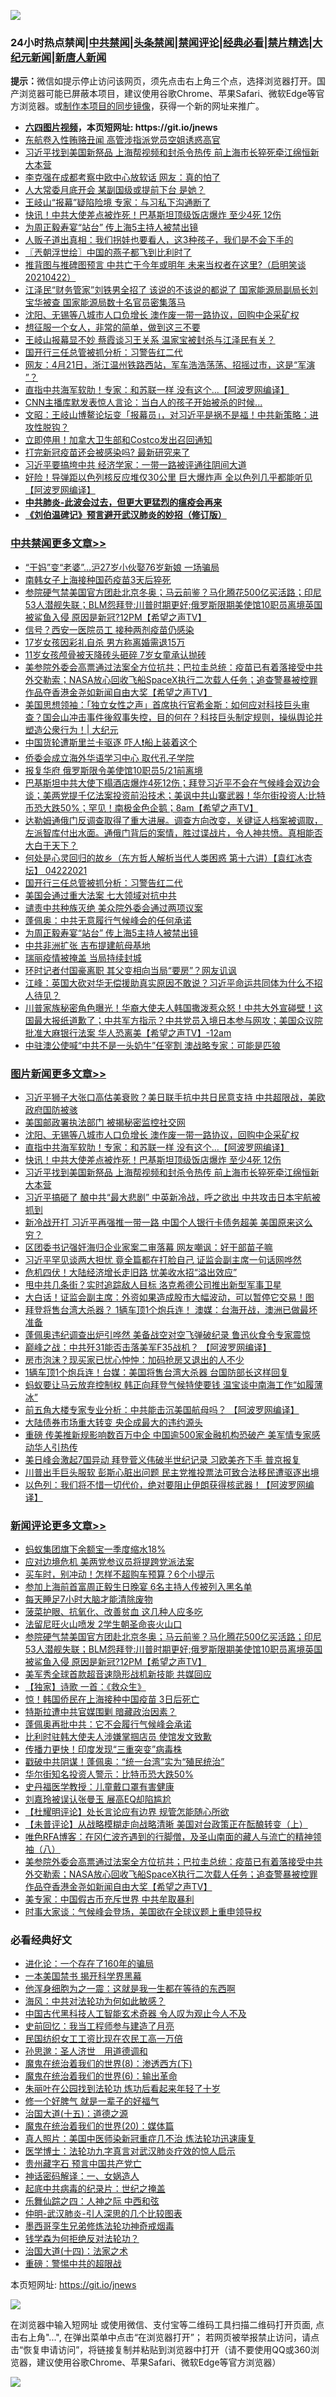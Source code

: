 ![](https://raw.githubusercontent.com/fqnews/bnews/master/64photo/fqnews-qr.jpg)

<div id="tt">
<h3>24小时热点禁闻|<a href="#%E4%B8%AD%E5%85%B1%E7%A6%81%E9%97%BB%E6%9B%B4%E5%A4%9A%E6%96%87%E7%AB%A0">中共禁闻</a>|<a href="#%E5%9B%BE%E7%89%87%E6%96%B0%E9%97%BB%E6%9B%B4%E5%A4%9A%E6%96%87%E7%AB%A0">头条禁闻</a>|<a href="#%E6%96%B0%E9%97%BB%E8%AF%84%E8%AE%BA%E6%9B%B4%E5%A4%9A%E6%96%87%E7%AB%A0">禁闻评论|<a href="#%E5%BF%85%E7%9C%8B%E7%BB%8F%E5%85%B8%E5%A5%BD%E6%96%87">经典必看|<a href="/video.md#%E7%A6%81%E7%89%87%E7%B2%BE%E9%80%89">禁片精选</a>|<a href="https://github.com/fqnews/djy/blob/master/gb/nf1351518.md#1">大纪元新闻</a>|<a href="https://github.com/fqnews/ntdtv/blob/master/gb/prog204.md#1">新唐人新闻</a></h3>
<div><b>提示：</b>微信如提示停止访问该网页，须先点击右上角三个点，选择浏览器打开。国产浏览器可能已屏蔽本项目，建议使用谷歌Chrome、苹果Safari、微软Edge等官方浏览器。或<a href="https://github.com/fqnews/bnews/blob/master/%E5%88%B6%E4%BD%9Cgit%E7%A6%81%E9%97%BB%E9%95%9C%E5%83%8F.md">制作本项目的同步镜像</a>，获得一个新的网址来推广。</div>
<ul>
<li><b><a href="http://d1.bdrive.tk/64.mp4" target="_blank">六四图片视频</a>，本页短网址: https://git.io/jnews</b></li>
<li><a href="/headline/20210422/1531570.md">东航卷入性贿赂丑闻 高管涉指派党员空姐诱惑高官</a></li>
<li><a href="/topimagenews/20210422/1531149.md">习近平找到美国新祭品 上海帮视频和封杀令热传 前上海市长猝死牵江绵恒新大本营</a></li>
<li><a href="/finance/20210422/1531085.md">李克强在成都考察中欧中心放软话 网友：真的怕了</a></li>
<li><a href="/cnnews/20210422/1531289.md">人大常委月底开会 某副国级或提前下台 是她？</a></li>
<li><a href="/cbnews/20210422/1531317.md">王岐山“报幕”疑陷险境 专家：与习私下沟通断了</a></li>
<li><a href="/topimagenews/20210422/1531203.md">快讯！中共大使差点被炸死！巴基斯坦顶级饭店爆炸 至少4死 12伤</a></li>
<li><a href="/cbnews/20210422/1531404.md">为周正毅寿宴“站台” 传上海5主持人被禁出镜</a></li>
<li><a href="/lifebaike/20210422/1531152.md">人贩子道出真相：我们拐娃也要看人，这3种孩子，我们是不会下手的</a></li>
<li><a href="/ssgc/20210422/1531081.md">〖兲朝浮世绘〗中国的燕子都飞到比利时了</a></li>
<li><a href="/bannedvideo/20210422/1531500.md">推背图与推碑图预言 中共亡于今年或明年 未来当权者在这里?（启明笑谈20210422）</a></li>
<li><a href="/comments/20210422/1531222.md">江泽民“财务管家”刘铁男全招了 该说的不该说的都说了 国家能源局副局长刘宝华被查 国家能源局数十名官员密集落马</a></li>
<li><a href="/topimagenews/20210422/1531590.md">沈阳、无锡等八城市人口负增长 澳作废一带一路协议，回购中企采矿权</a></li>
<li><a href="/funmedia/20210422/1531128.md">想征服一个女人，非常的简单，做到这三不要</a></li>
<li><a href="/comments/20210422/1531383.md">王岐山报幕显不妙 蔡霞谈习王关系 温家宝被封杀与江泽民有关？</a></li>
<li><a href="/cbnews/20210422/1531536.md">国开行三任总管被抓分析：习警告红二代</a></li>
<li><a href="/bannedvideo/20210422/1531528.md">网友：4月21日，浙江温州铁路西站，军车浩浩荡荡、招摇过市，这是“军演 ”？</a></li>
<li><a href="/topimagenews/20210422/1531480.md">直指中共海军软肋！专家：和苏联一样 没有这个...【阿波罗网编译】</a></li>
<li><a href="/cnnews/20210422/1531047.md">CNN主播库默发表惊人言论：当白人的孩子开始被杀的时候...</a></li>
<li><a href="/cbnews/20210422/1531147.md">文昭：王岐山博鳌论坛变「报幕员」，对习近平是祸不是福！中共新策略：进攻性脱钩？</a></li>
<li><a href="/cnnews/20210422/1531646.md">立即停用！加拿大卫生部和Costco发出召回通知</a></li>
<li><a href="/cnnews/20210422/1531246.md">打完新冠疫苗还会被感染吗? 最新研究来了</a></li>
<li><a href="/cbnews/20210422/1531315.md">习近平要搞垮中共 经济学家：一带一路被评通往阴间大道</a></li>
<li><a href="/cnnews/20210422/1531406.md">好险！导弹距以色列核反应堆仅30公里 巨大爆炸声 全以色列几乎都能听见【阿波罗网编译】</a></li>
<li><b><a href="/comments/20200211/1275071.md" target="_blank">中共肺炎-此波会过去，但更大更猛烈的瘟疫会再来</a></b></li>
<li><b><a href="/comments/20200207/1272816.md" target="_blank">《刘伯温碑记》预言避开武汉肺炎的妙招（修订版）</a></b></li>
</ul>
</div>

<div class="catlist">
<h3><a href="/cbnews/" target="_blank">中共禁闻</a><span><a href="/cbnews/" target="_blank" rel="nofollow">更多文章>></a></span></h3>
<ul>
<li><a href="/cbnews/20210423/1531811.md" target="_blank">“干妈”变“老婆”…沪27岁小伙娶76岁新娘 一场骗局</a></li>
<li><a href="/cbnews/20210423/1531803.md" target="_blank">南韩女子上海接种国药疫苗3天后猝死</a></li>
<li><a href="/comments/20210423/1531760.md" target="_blank">参院硬气禁美国官方团赴北京冬奥；马云前鉴？马化腾花500亿买活路；印尼53人潜舰失联；BLM怨拜登:川普时期更好;俄罗斯限期美使馆10职员离境英国被鲨鱼入侵 原因是新冠?12PM【希望之声TV】</a></li>
<li><a href="/cbnews/20210422/1531722.md" target="_blank">信号？西安一医院员工 接种两剂疫苗仍感染</a></li>
<li><a href="/cbnews/20210422/1531721.md" target="_blank">17岁女孩因彩礼自杀 男方称离婚需退15万</a></li>
<li><a href="/cbnews/20210422/1531720.md" target="_blank">11岁女孩颅骨被天降砖头砸碎 7岁女童承认抛砖</a></li>
<li><a href="/comments/20210422/1531691.md" target="_blank">美参院外委会高票通过法案全方位抗共；巴拉圭总统：疫苗已有着落接受中共外交勒索；NASA放心回收飞船SpaceX执行二次载人任务；追查警暴被控罪作品夺香港金尧如新闻自由大奖【希望之声TV】</a></li>
<li><a href="/cbnews/20210422/1531644.md" target="_blank">美国思想领袖：「独立女性之声」首席执行官希金斯：如何应对科技巨头审查？国会山冲击事件後叙事失控，目的何在？科技巨头制定规则，操纵舆论并塑造公衆行为！| 大纪元</a></li>
<li><a href="/cbnews/20210422/1531633.md" target="_blank">中国货轮遭斯里兰卡驱逐 吓人❗船上装着这个</a></li>
<li><a href="/cbnews/20210422/1531605.md" target="_blank">侨委会成立海外华语学习中心 取代孔子学院</a></li>
<li><a href="/cbnews/20210422/1531604.md" target="_blank">报复华府 俄罗斯限令美使馆10职员5/21前离境</a></li>
<li><a href="/comments/20210422/1531597.md" target="_blank">巴基斯坦中共大使下榻酒店爆炸4死12伤；拜登习近平不会在气候峰会双边会谈；美两党提千亿法案投资前沿技术；美讽中共山寨武器！华尔街投资人:比特币恐大跌50%；罕见！南极金色企鹅；8am【希望之声TV】</a></li>
<li><a href="/comments/20210422/1531592.md" target="_blank">达勒姆通俄门反调查取得了重大进展。调查方向改变，关键证人档案被调取，左派智库付出水面。通俄门背后的案情，胜过谍战片，令人神共愤。真相能否大白于天下？</a></li>
<li><a href="/comments/20210422/1531538.md" target="_blank">何处是心灵回归的故乡（东方哲人解析当代人类困惑  第十六讲）【袁红冰杏坛】 04222021</a></li>
<li><a href="/cbnews/20210422/1531536.md" target="_blank">国开行三任总管被抓分析：习警告红二代</a></li>
<li><a href="/cbnews/20210422/1531504.md" target="_blank">美国会通过重大法案 七大领域对抗中共</a></li>
<li><a href="/cbnews/20210422/1531482.md" target="_blank">谴责中共种族灭绝 美众院外委会通过两项议案</a></li>
<li><a href="/cbnews/20210422/1531465.md" target="_blank">蓬佩奥：中共无意履行气候峰会的任何承诺</a></li>
<li><a href="/cbnews/20210422/1531404.md" target="_blank">为周正毅寿宴“站台” 传上海5主持人被禁出镜</a></li>
<li><a href="/cbnews/20210422/1531392.md" target="_blank">中共非洲扩张 吉布提建航母基地</a></li>
<li><a href="/cbnews/20210422/1531382.md" target="_blank">瑞丽疫情被掩盖 当局持续封城</a></li>
<li><a href="/cbnews/20210422/1531381.md" target="_blank">环时记者付国豪离职 其父变相向当局“要房”？网友讥讽</a></li>
<li><a href="/cbnews/20210422/1531380.md" target="_blank">江峰：英国大砍对华无偿援助真实原因不敢说？习近平命运共同体为什么不招人待见？</a></li>
<li><a href="/comments/20210422/1531376.md" target="_blank">川普家族秘密角色曝光！华裔大使夫人韩国撒泼惹众怒！中共大外宣碰壁！这国最大报纸道歉了；中共军方指示？中共党员入境日本参与网攻；美国众议院批准大麻银行法案 华人恐离美【希望之声TV】-12am</a></li>
<li><a href="/cbnews/20210422/1531374.md" target="_blank">中驻澳公使喊“中共不是一头奶牛”任宰割 澳战略专家：可能是匹狼</a></li>

</ul>
</div>
<div class="catlist">
<h3><a href="/topimagenews/" target="_blank">图片新闻</a><span><a href="/topimagenews/" target="_blank" rel="nofollow">更多文章>></a></span></h3>
<ul>
<li><a href="/topimagenews/20210423/1531789.md" target="_blank">习近平狮子大张口高估美衰败？美日联手抗中共日民意支持 中共超限战，美欧政府国防被骇</a></li>
<li><a href="/topimagenews/20210423/1531772.md" target="_blank">美国邮政署执法部门 被揭秘密监控社交网</a></li>
<li><a href="/topimagenews/20210422/1531590.md" target="_blank">沈阳、无锡等八城市人口负增长 澳作废一带一路协议，回购中企采矿权</a></li>
<li><a href="/topimagenews/20210422/1531480.md" target="_blank">直指中共海军软肋！专家：和苏联一样 没有这个&#8230;【阿波罗网编译】</a></li>
<li><a href="/topimagenews/20210422/1531203.md" target="_blank">快讯！中共大使差点被炸死！巴基斯坦顶级饭店爆炸 至少4死 12伤</a></li>
<li><a href="/topimagenews/20210422/1531149.md" target="_blank">习近平找到美国新祭品 上海帮视频和封杀令热传 前上海市长猝死牵江绵恒新大本营</a></li>
<li><a href="/topimagenews/20210422/1531040.md" target="_blank">习近平搞砸了 酿中共“最大悲剧” 中英新冷战，呼之欲出 中共攻击日本宇航被抓到</a></li>
<li><a href="/topimagenews/20210421/1530786.md" target="_blank">新冷战开打 习近平再强推一带一路 中国个人银行卡债务超美 美国原来这么穷？</a></li>
<li><a href="/topimagenews/20210421/1530649.md" target="_blank">区团委书记强奸海归企业家案二审落幕 网友嘲讽：好干部苗子嘛</a></li>
<li><a href="/topimagenews/20210421/1530628.md" target="_blank">习近平罕见谈两大担忧 竟全篇都在打脸自己 证监会副主席一句话网哗然</a></li>
<li><a href="/topimagenews/20210421/1530308.md" target="_blank">危机四伏！大陆经济增长走旧路 忧美收水招“溢出效应”</a></li>
<li><a href="/topimagenews/20210420/1529958.md" target="_blank">甩中共几条街？实时追踪敌人目标 洛克希德公司推出新型军事卫星</a></li>
<li><a href="/topimagenews/20210420/1529920.md" target="_blank">大白话！证监会副主席：外资如果造成股市大幅波动，可以暂停它交易！图</a></li>
<li><a href="/topimagenews/20210420/1529731.md" target="_blank">拜登将售台湾大杀器？ 1辆车顶1个炮兵连！ 澳媒：台海开战，澳洲已做最坏准备</a></li>
<li><a href="/topimagenews/20210420/1529710.md" target="_blank">蓬佩奥违纪调查出炉引哗然 美备战空对空飞弹破纪​​录 鲁迅伙食令专家震惊</a></li>
<li><a href="/topimagenews/20210420/1529571.md" target="_blank">巅峰之战：中共歼31能否击落美军F35战机？ 【阿波罗网编译】</a></li>
<li><a href="/topimagenews/20210420/1529557.md" target="_blank">房市泡沫？现买家已忧心忡忡：加码抢房又退出的人不少</a></li>
<li><a href="/topimagenews/20210419/1529130.md" target="_blank">1辆车顶1个炮兵连！台媒：美国将售台湾大杀器 台国防部长这样回复</a></li>
<li><a href="/topimagenews/20210418/1528834.md" target="_blank">蚂蚁要让马云放弃控制权 韩正向拜登气候特使要钱 温宝谈中南海工作“如履薄冰”</a></li>
<li><a href="/topimagenews/20210418/1528814.md" target="_blank">前五角大楼专家专业分析：中共能击沉美国航母吗？ 【阿波罗网编译】</a></li>
<li><a href="/topimagenews/20210418/1528749.md" target="_blank">大陆债券市场重大转变 央企成最大的违约源头</a></li>
<li><a href="/topimagenews/20210418/1528640.md" target="_blank">重磅 传美推新规影响数百万中企 中国逾500家金融机构恐破产 美军情专家感动华人引热传</a></li>
<li><a href="/topimagenews/20210418/1528546.md" target="_blank">美日峰会激起7国异动 拜登菅义伟破半世纪记录 习欧美齐下手 普京报复</a></li>
<li><a href="/topimagenews/20210418/1528510.md" target="_blank">川普出手巨头服软 彭斯心脏出问题 民主党推投票法可致合法移民遭驱逐出境</a></li>
<li><a href="/topimagenews/20210417/1528236.md" target="_blank">以色列：我们将不惜一切代价，绝对要阻止伊朗获得核武器！【阿波罗网编译】</a></li>

</ul>
</div>
<div class="catlist">
<h3><a href="/comments/" target="_blank">新闻评论</a><span><a href="/comments/" target="_blank" rel="nofollow">更多文章>></a></span></h3>
<ul>
<li><a href="/comments/20210423/1531808.md" target="_blank">蚂蚁集团旗下余额宝一季度缩水18%</a></li>
<li><a href="/comments/20210423/1531798.md" target="_blank">应对边境危机 美两党参议员将提跨党派法案</a></li>
<li><a href="/comments/20210423/1531797.md" target="_blank">买车时，别冲动！怎样不超购车预算？6个小提示</a></li>
<li><a href="/comments/20210423/1531790.md" target="_blank">参加上海前首富周正毅生日晚宴 6名主持人传被列入黑名单</a></li>
<li><a href="/comments/20210423/1531783.md" target="_blank">每天睡足7小时大脑才能清除废物</a></li>
<li><a href="/comments/20210423/1531782.md" target="_blank">菠菜护眼、抗氧化、改善贫血 这几种人应多吃</a></li>
<li><a href="/comments/20210423/1531771.md" target="_blank">法留尼旺火山喷发 2学生朝圣命丧火山口</a></li>
<li><a href="/comments/20210423/1531760.md" target="_blank">参院硬气禁美国官方团赴北京冬奥；马云前鉴？马化腾花500亿买活路；印尼53人潜舰失联；BLM怨拜登:川普时期更好;俄罗斯限期美使馆10职员离境英国被鲨鱼入侵 原因是新冠?12PM【希望之声TV】</a></li>
<li><a href="/comments/20210423/1531751.md" target="_blank">美军秀全球首款超音速隐形战机新技能 共媒回应</a></li>
<li><a href="/comments/20210423/1531737.md" target="_blank">【独家】诗歌 一首：《救众生》</a></li>
<li><a href="/comments/20210423/1531736.md" target="_blank">惊！韩国侨民在上海接种中国疫苗 3日后死亡</a></li>
<li><a href="/comments/20210422/1531731.md" target="_blank">特斯拉遭中共官媒围剿 暗藏政治因素？</a></li>
<li><a href="/comments/20210422/1531730.md" target="_blank">蓬佩奥再批中共：它不会履行气候峰会承诺</a></li>
<li><a href="/comments/20210422/1531715.md" target="_blank">比利时驻韩大使夫人涉嫌掌掴店员 使馆发文致歉</a></li>
<li><a href="/comments/20210422/1531714.md" target="_blank">传播力更快！印度发现“三重突变”病毒株</a></li>
<li><a href="/comments/20210422/1531713.md" target="_blank">戳破中共阴谋！蓬佩奥：“统一台湾”实为“殖民统治”</a></li>
<li><a href="/comments/20210422/1531707.md" target="_blank">华尔街知名投资人警示：比特币恐大跌50%</a></li>
<li><a href="/comments/20210422/1531706.md" target="_blank">史丹福医学教授：儿童戴口罩有害健康</a></li>
<li><a href="/comments/20210422/1531705.md" target="_blank">刘嘉玲被误认张曼玉 展高EQ却陷尴尬</a></li>
<li><a href="/comments/20210422/1531700.md" target="_blank">【杜耀明评论】处长言论应有边界 规管怎能随心所欲</a></li>
<li><a href="/comments/20210422/1531699.md" target="_blank">【未普评论】从战略模糊走向战略清晰 美国对台政策正在酝酿转变（上）</a></li>
<li><a href="/comments/20210422/1531698.md" target="_blank">唯色RFA博客：在冈仁波齐遇到的行脚僧，及圣山南面的藏人与流亡的精神领袖（八）</a></li>
<li><a href="/comments/20210422/1531691.md" target="_blank">美参院外委会高票通过法案全方位抗共；巴拉圭总统：疫苗已有着落接受中共外交勒索；NASA放心回收飞船SpaceX执行二次载人任务；追查警暴被控罪作品夺香港金尧如新闻自由大奖【希望之声TV】</a></li>
<li><a href="/comments/20210422/1531668.md" target="_blank">美专家：中国假古币充斥世界 中共牟取暴利</a></li>
<li><a href="/comments/20210422/1531665.md" target="_blank">时事大家谈：气候峰会登场，美国欲在全球议题上重申领导权</a></li>

</ul>
</div>

<div class="catlist">
<h3>必看经典好文</h3>
<ul>
<li><a href="/comments/20200907/1392278.md" target="_blank">进化论：一个存在了160年的骗局</a></li>
<li><a href="/lifebaike/20210222/1491794.md" target="_blank">一本美国禁书 揭开科学界黑幕</a></li>
<li><a href="/topimagenews/20210219/1489990.md" target="_blank">他浑身细胞为之一震：这就是我一生都在等待的东西啊</a></li>
<li><a href="/comments/20191218/1228234.md" target="_blank">海风：中共对法轮功为何如此敏感？</a></li>
<li><a href="/comments/20210223/1492497.md" target="_blank">中国古代黑科技人工智能玄术奇器 令人叹为观止今人不及</a></li>
<li><a href="/aomi/history/20141104/323033.md" target="_blank">史前回忆：我当工程师参与建造了月亮</a></li>
<li><a href="/lifebaike/20200515/1328783.md" target="_blank">民国纺织女工工资比现在农民工高一万倍</a></li>
<li><a href="/comments/20210216/1488350.md" target="_blank">孙思邈：圣人济世　用道德调和</a></li>
<li><a href="/topimagenews/20180527/948714.md" target="_blank">魔鬼在统治着我们的世界(8)：渗透西方(下)</a></li>
<li><a href="/topimagenews/20180524/947358.md" target="_blank">魔鬼在统治着我们的世界(6)：输出革命</a></li>
<li><a href="/comments/20210216/1488271.md" target="_blank">朱丽叶在公园找到法轮功 炼功后看起来年轻了十岁</a></li>
<li><a href="/funmedia/20200713/1359909.md" target="_blank">修一个好脾气 就是一辈子的好福气</a></li>
<li><a href="/topimagenews/20180322/917868.md" target="_blank">治国大道(十五)：道德之源</a></li>
<li><a href="/comments/20180725/976787.md" target="_blank">魔鬼在统治着我们的世界(20)：媒体篇</a></li>
<li><a href="/comments/20210215/1487728.md" target="_blank">真人照片：美国中医师染新冠重症几不治 炼法轮功迅速康复</a></li>
<li><a href="/comments/20200820/1382989.md" target="_blank">医学博士：法轮功九字真言对武汉肺炎疗效的惊人启示</a></li>
<li><a href="/comments/20210226/1494382.md" target="_blank">贵州藏字石 预言中国共产党亡</a></li>
<li><a href="/comments/20200609/1342224.md" target="_blank">神话密码解译：一、女娲造人</a></li>
<li><a href="/comments/20200702/1354076.md" target="_blank">起底中共病毒的纪录片：世纪之掩盖</a></li>
<li><a href="/tculture/20190101/791144.md" target="_blank">乐舞仙踪之四：人神之际 中西和弦</a></li>
<li><a href="/comments/20200620/1347687.md" target="_blank">仲明-武汉肺炎-引人深思的几个比较图表</a></li>
<li><a href="/topimagenews/20210214/1487270.md" target="_blank">墨西哥孪生兄弟修炼法轮功神奇戒烟毒</a></li>
<li><a href="/comments/20210123/1473430.md" target="_blank">钱学森为何拒绝反对法轮功？</a></li>
<li><a href="/cbnews/20180320/916962.md" target="_blank">治国大道(十四)：法家之术</a></li>
<li><a href="/comments/20200717/1362287.md" target="_blank">重磅：警惕中共的超限战</a></li>

</ul>
</div>

本页短网址: https://git.io/jnews

![](https://raw.githubusercontent.com/fqnews/bnews/master/64photo/fqnews-qr.jpg)

在浏览器中输入短网址 或使用微信、支付宝等二维码工具扫描二维码打开页面, 点击右上角"...", 在弹出菜单中点击“在浏览器打开”； 若网页被举报禁止访问，请点击“恢复申请访问”，将链接复制并粘贴到浏览器中打开（请不要使用QQ或360浏览器，建议使用谷歌Chrome、苹果Safari、微软Edge等官方浏览器）

![](https://raw.githubusercontent.com/fqnews/bnews/master/64photo/wx.jpg)